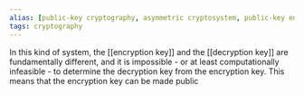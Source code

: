 ```yaml
---
alias: [public-key cryptography, asymmetric cryptosystem, public-key encryption]
tags: cryptography 
---
```

In this kind of system, the [[encryption key]] and the [[decryption key]] are fundamentally different, and it is impossible - or at least computationally infeasible - to determine the decryption key from the encryption key. This means that the encryption key can be made public